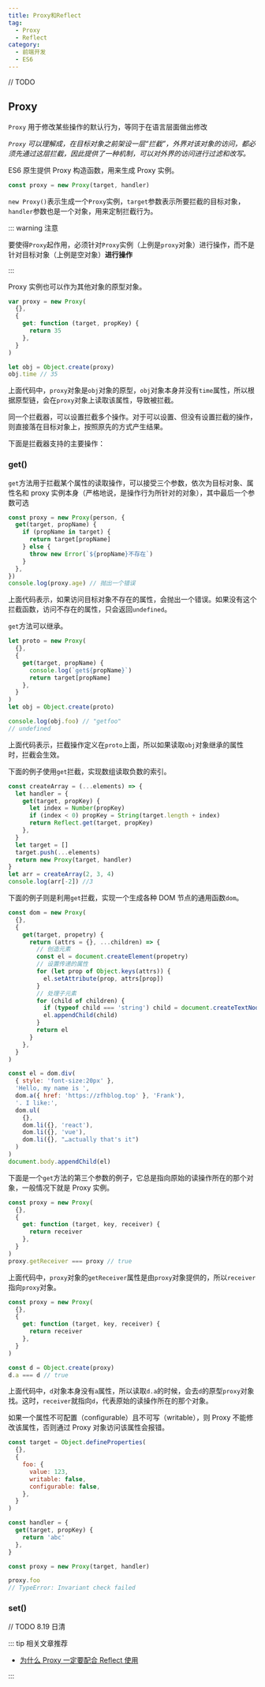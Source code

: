 ```yaml
---
title: Proxy和Reflect
tag:
  - Proxy
  - Reflect
category:
  - 前端开发
  - ES6
---
```


// TODO

## Proxy

`Proxy` 用于修改某些操作的默认行为，等同于在语言层面做出修改

_`Proxy` 可以理解成，在目标对象之前架设一层“拦截”，外界对该对象的访问，都必须先通过这层拦截，因此提供了一种机制，可以对外界的访问进行过滤和改写。_

ES6 原生提供 Proxy 构造函数，用来生成 Proxy 实例。

```js
const proxy = new Proxy(target, handler)
```

`new Proxy()`表示生成一个`Proxy`实例，`target`参数表示所要拦截的目标对象，`handler`参数也是一个对象，用来定制拦截行为。

::: warning 注意

要使得`Proxy`起作用，必须针对`Proxy`实例（上例是`proxy`对象）进行操作，而不是针对目标对象（上例是空对象）**进行操作**

:::

Proxy 实例也可以作为其他对象的原型对象。

```js
var proxy = new Proxy(
  {},
  {
    get: function (target, propKey) {
      return 35
    },
  }
)

let obj = Object.create(proxy)
obj.time // 35
```

上面代码中，`proxy`对象是`obj`对象的原型，`obj`对象本身并没有`time`属性，所以根据原型链，会在`proxy`对象上读取该属性，导致被拦截。

同一个拦截器，可以设置拦截多个操作。对于可以设置、但没有设置拦截的操作，则直接落在目标对象上，按照原先的方式产生结果。

下面是拦截器支持的主要操作：

### get()

`get`方法用于拦截某个属性的读取操作，可以接受三个参数，依次为目标对象、属性名和 proxy 实例本身（严格地说，是操作行为所针对的对象），其中最后一个参数可选

```js
const proxy = new Proxy(person, {
  get(target, propName) {
    if (propName in target) {
      return target[propName]
    } else {
      throw new Error(`${propName}不存在`)
    }
  },
})
console.log(proxy.age) // 抛出一个错误
```

上面代码表示，如果访问目标对象不存在的属性，会抛出一个错误。如果没有这个拦截函数，访问不存在的属性，只会返回`undefined`。

`get`方法可以继承。

```js
let proto = new Proxy(
  {},
  {
    get(target, propName) {
      console.log(`get${propName}`)
      return target[propName]
    },
  }
)
let obj = Object.create(proto)

console.log(obj.foo) // "getfoo"
// undefined
```

上面代码表示，拦截操作定义在`proto`上面，所以如果读取`obj`对象继承的属性时，拦截会生效。

下面的例子使用`get`拦截，实现数组读取负数的索引。

```js
const createArray = (...elements) => {
  let handler = {
    get(target, propKey) {
      let index = Number(propKey)
      if (index < 0) propKey = String(target.length + index)
      return Reflect.get(target, propKey)
    },
  }
  let target = []
  target.push(...elements)
  return new Proxy(target, handler)
}
let arr = createArray(2, 3, 4)
console.log(arr[-2]) //3
```

下面的例子则是利用`get`拦截，实现一个生成各种 DOM 节点的通用函数`dom`。

```js
const dom = new Proxy(
  {},
  {
    get(target, propetry) {
      return (attrs = {}, ...children) => {
        // 创造元素
        const el = document.createElement(propetry)
        // 设置传递的属性
        for (let prop of Object.keys(attrs)) {
          el.setAttribute(prop, attrs[prop])
        }
        // 处理子元素
        for (child of children) {
          if (typeof child === 'string') child = document.createTextNode(child)
          el.appendChild(child)
        }
        return el
      }
    },
  }
)

const el = dom.div(
  { style: 'font-size:20px' },
  'Hello, my name is ',
  dom.a({ href: 'https://zfhblog.top' }, 'Frank'),
  '. I like:',
  dom.ul(
    {},
    dom.li({}, 'react'),
    dom.li({}, 'vue'),
    dom.li({}, "…actually that's it")
  )
)
document.body.appendChild(el)
```

下面是一个`get`方法的第三个参数的例子，它总是指向原始的读操作所在的那个对象，一般情况下就是 Proxy 实例。

```javascript
const proxy = new Proxy(
  {},
  {
    get: function (target, key, receiver) {
      return receiver
    },
  }
)
proxy.getReceiver === proxy // true
```

上面代码中，`proxy`对象的`getReceiver`属性是由`proxy`对象提供的，所以`receiver`指向`proxy`对象。

```javascript
const proxy = new Proxy(
  {},
  {
    get: function (target, key, receiver) {
      return receiver
    },
  }
)

const d = Object.create(proxy)
d.a === d // true
```

上面代码中，`d`对象本身没有`a`属性，所以读取`d.a`的时候，会去`d`的原型`proxy`对象找。这时，`receiver`就指向`d`，代表原始的读操作所在的那个对象。

如果一个属性不可配置（configurable）且不可写（writable），则 Proxy 不能修改该属性，否则通过 Proxy 对象访问该属性会报错。

```js
const target = Object.defineProperties(
  {},
  {
    foo: {
      value: 123,
      writable: false,
      configurable: false,
    },
  }
)

const handler = {
  get(target, propKey) {
    return 'abc'
  },
}

const proxy = new Proxy(target, handler)

proxy.foo
// TypeError: Invariant check failed
```

### set()

// TODO 8.19 日清

::: tip 相关文章推荐

- [为什么 Proxy 一定要配合 Reflect 使用](https://juejin.cn/post/7080916820353351688)

:::
